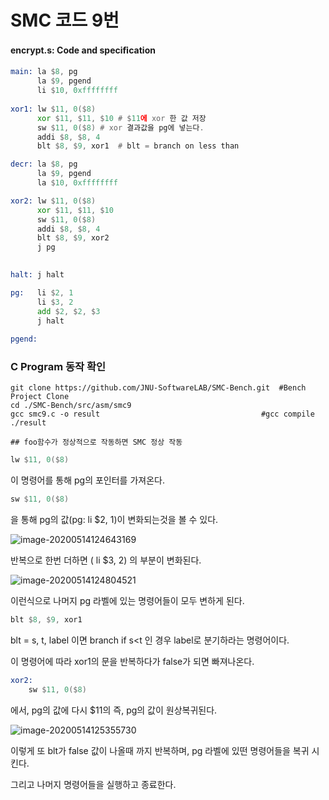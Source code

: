 # SMC 코드 9번

 #### encrypt.s: Code and speciﬁcation

```asm
main: la $8, pg
      la $9, pgend
      li $10, 0xffffffff
      
xor1: lw $11, 0($8)
      xor $11, $11, $10 # $11에 xor 한 값 저장
      sw $11, 0($8) # xor 결과값을 pg에 넣는다.
      addi $8, $8, 4
      blt $8, $9, xor1	# blt = branch on less than

decr: la $8, pg
      la $9, pgend
      la $10, 0xffffffff

xor2: lw $11, 0($8)
      xor $11, $11, $10
      sw $11, 0($8)
      addi $8, $8, 4
      blt $8, $9, xor2
      j pg
      

halt: j halt

pg:   li $2, 1
      li $3, 2
      add $2, $2, $3
      j halt
      
pgend:
```

### C Program 동작 확인
```shell
git clone https://github.com/JNU-SoftwareLAB/SMC-Bench.git	#Bench Project Clone
cd ./SMC-Bench/src/asm/smc9
gcc smc9.c -o result 		                			#gcc compile
./result

## foo함수가 정상적으로 작동하면 SMC 정상 작동
```


```asm
lw $11, 0($8)
```

이 명령어를 통해 pg의 포인터를 가져온다.

```asm
sw $11, 0($8)
```

을 통해  pg의 값(pg:   li $2, 1)이 변화되는것을 볼 수 있다.

![image-20200514124643169](C:\Users\SWlab\AppData\Roaming\Typora\typora-user-images\image-20200514124643169.png)

반복으로 한번 더하면 ( li $3, 2) 의 부분이 변화된다.

![image-20200514124804521](C:\Users\SWlab\AppData\Roaming\Typora\typora-user-images\image-20200514124804521.png)

이런식으로 나머지 pg 라벨에 있는 명령어들이  모두 변하게 된다.

 

```asm
blt $8, $9, xor1
```

blt = s, t, label 이면 branch if s<t 인 경우 label로 분기하라는 명령어이다.

이 명령어에 따라 xor1의 문을 반복하다가 false가 되면 빠져나온다.

```asm
xor2: 
	sw $11, 0($8)
```

에서, pg의 값에 다시 $11의  즉, pg의 값이 원상복귀된다.

![image-20200514125355730](C:\Users\SWlab\AppData\Roaming\Typora\typora-user-images\image-20200514125355730.png)

이렇게 또 blt가 false 값이 나올때 까지 반복하며, pg 라벨에 있떤 명령어들을 복귀 시킨다.

그리고 나머지 명령어들을 실행하고 종료한다.

